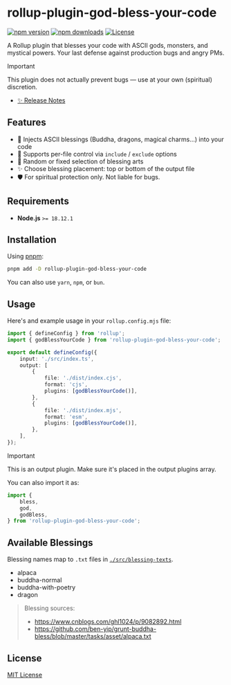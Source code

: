 # rollup-plugin-god-bless-your-code

[![npm version][npm-version-src]][npm-version-href]
[![npm downloads][npm-downloads-src]][npm-downloads-href]
[![License][license-src]][license-href]

A Rollup plugin that blesses your code with ASCII gods, monsters, and mystical powers. Your last defense against production bugs and angry PMs.

> [!IMPORTANT]
> This plugin does not actually prevent bugs — use at your own (spiritual) discretion.

- [✨ Release Notes](./CHANGELOG.md)

## Features

- 🧘 Injects ASCII blessings (Buddha, dragons, magical charms...) into your code
- 🎯 Supports per-file control via `include` / `exclude` options
- 🎲 Random or fixed selection of blessing arts
- ✨ Choose blessing placement: top or bottom of the output file
- 🛡️ For spiritual protection only. Not liable for bugs.

## Requirements

- **Node.js** `>= 18.12.1`

## Installation

Using [pnpm](https://pnpm.io):

```bash
pnpm add -D rollup-plugin-god-bless-your-code
```

You can also use `yarn`, `npm`, or `bun`.

## Usage

Here's and example usage in your `rollup.config.mjs` file:

```typescript
import { defineConfig } from 'rollup';
import { godBlessYourCode } from 'rollup-plugin-god-bless-your-code';

export default defineConfig({
    input: './src/index.ts',
    output: [
        {
            file: './dist/index.cjs',
            format: 'cjs',
            plugins: [godBlessYourCode()],
        },
        {
            file: './dist/index.mjs',
            format: 'esm',
            plugins: [godBlessYourCode()],
        },
    ],
});
```

> [!IMPORTANT]
> This is an output plugin. Make sure it's placed in the output plugins array.

You can also import it as:

```typescript
import {
    bless,
    god,
    godBless,
} from 'rollup-plugin-god-bless-your-code';
```

## Available Blessings

Blessing names map to `.txt` files in [`./src/blessing-texts`](./src/blessing-texts).

- alpaca
- buddha-normal
- buddha-with-poetry
- dragon

> Blessing sources:
> - https://www.cnblogs.com/ghl1024/p/9082892.html
> - https://github.com/ben-yip/grunt-buddha-bless/blob/master/tasks/asset/alpaca.txt

## License

[MIT License](./LICENSE)

<!-- Badges -->
[npm-version-href]: https://npmjs.com/package/rollup-plugin-god-bless-your-code
[npm-version-src]: https://img.shields.io/npm/v/rollup-plugin-god-bless-your-code/latest.svg?style=flat&colorA=18181B&colorB=28CF8D

[npm-downloads-href]: https://npmjs.com/package/rollup-plugin-god-bless-your-code
[npm-downloads-src]: https://img.shields.io/npm/dm/rollup-plugin-god-bless-your-code.svg?style=flat&colorA=18181B&colorB=28CF8D

[license-href]: https://github.com/kiki-kanri/rollup-plugin-god-bless-your-code/blob/main/LICENSE
[license-src]: https://img.shields.io/npm/l/rollup-plugin-god-bless-your-code.svg?style=flat&colorA=18181B&colorB=28CF8D
